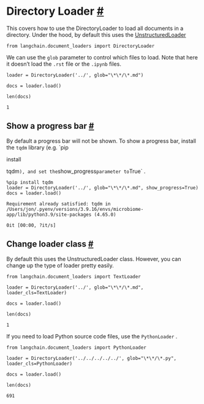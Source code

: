 


 Directory Loader
 [#](#directory-loader "Permalink to this headline")
=======================================================================



 This covers how to use the DirectoryLoader to load all documents in a directory. Under the hood, by default this uses the
 [UnstructuredLoader](unstructured_file)








```
from langchain.document_loaders import DirectoryLoader

```






 We can use the
 `glob`
 parameter to control which files to load. Note that here it doesn’t load the
 `.rst`
 file or the
 `.ipynb`
 files.
 







```
loader = DirectoryLoader('../', glob="\*\*/\*.md")

```










```
docs = loader.load()

```










```
len(docs)

```








```
1

```







 Show a progress bar
 [#](#show-a-progress-bar "Permalink to this headline")
-----------------------------------------------------------------------------



 By default a progress bar will not be shown. To show a progress bar, install the
 `tqdm`
 library (e.g.
 `pip
 

 install
 

 tqdm`
 ), and set the
 `show_progress`
 parameter to
 `True`
 .
 







```
%pip install tqdm
loader = DirectoryLoader('../', glob="\*\*/\*.md", show_progress=True)
docs = loader.load()

```








```
Requirement already satisfied: tqdm in /Users/jon/.pyenv/versions/3.9.16/envs/microbiome-app/lib/python3.9/site-packages (4.65.0)

```






```
0it [00:00, ?it/s]

```








 Change loader class
 [#](#change-loader-class "Permalink to this headline")
-----------------------------------------------------------------------------



 By default this uses the UnstructuredLoader class. However, you can change up the type of loader pretty easily.
 







```
from langchain.document_loaders import TextLoader

```










```
loader = DirectoryLoader('../', glob="\*\*/\*.md", loader_cls=TextLoader)

```










```
docs = loader.load()

```










```
len(docs)

```








```
1

```






 If you need to load Python source code files, use the
 `PythonLoader`
 .
 







```
from langchain.document_loaders import PythonLoader

```










```
loader = DirectoryLoader('../../../../../', glob="\*\*/\*.py", loader_cls=PythonLoader)

```










```
docs = loader.load()

```










```
len(docs)

```








```
691

```








